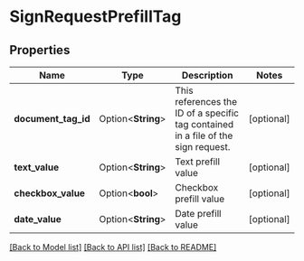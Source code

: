 # SignRequestPrefillTag

## Properties

Name | Type | Description | Notes
------------ | ------------- | ------------- | -------------
**document_tag_id** | Option<**String**> | This references the ID of a specific tag contained in a file of the sign request. | [optional]
**text_value** | Option<**String**> | Text prefill value | [optional]
**checkbox_value** | Option<**bool**> | Checkbox prefill value | [optional]
**date_value** | Option<**String**> | Date prefill value | [optional]

[[Back to Model list]](../README.md#documentation-for-models) [[Back to API list]](../README.md#documentation-for-api-endpoints) [[Back to README]](../README.md)


